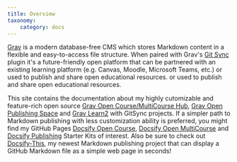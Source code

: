 ```yaml
---
title: Overview
taxonomy:
    category: docs
---
```


[Grav](http://getgrav.org) is a modern database-free CMS which stores Markdown content in a flexible and easy-to-access file structure. When paired with Grav's [Git Sync](https://github.com/trilbymedia/grav-plugin-git-sync) plugin it's a future-friendly open platform that can be partnered with an existing learning platform (e.g. Canvas, Moodle, Microsoft Teams, etc.) or used to publish and share open educational resources. or used to publish and share open educational resources.

This site contains the documentation about my highly cutomizable and feature-rich open source [Grav Open Course/MultiCourse Hub](../opencoursehub), [Grav Open Publishing Space](../openpublishingspace) and [Grav Learn2](../learn2withgitsync) with GitSync projects. If a simpler path to Markdown publishing with less customization ability is preferred, you might find my GitHub Pages [Docsify Open Course](https://github.com/hibbitts-design/docsify-open-course-starter-kit), [Docsify Open MultiCourse](https://github.com/hibbitts-design/docsify-open-multicourse-starter-kit) and [Docsify Publishing](https://github.com/hibbitts-design/docsify-open-publishing-starter-kit) Starter Kits of interest. Also be sure to check out [Docsify-This](https://docsify-this.net), my newest Markdown publishing project that can display a GitHub Markdown file as a simple web page in seconds!
